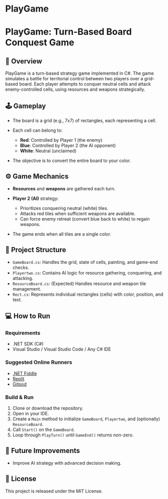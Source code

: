 # PlayGame
# PlayGame: Turn-Based Board Conquest Game

## 📌 Overview

PlayGame is a turn-based strategy game implemented in C#. The game simulates a battle for territorial control between two players over a grid-based board. Each player attempts to conquer neutral cells and attack enemy-controlled cells, using resources and weapons strategically.

## 🕹️ Gameplay

* The board is a grid (e.g., 7x7) of rectangles, each representing a cell.
* Each cell can belong to:

  * **Red**: Controlled by Player 1 (the enemy)
  * **Blue**: Controlled by Player 2 (the AI opponent)
  * **White**: Neutral (unclaimed)
* The objective is to convert the entire board to your color.

## ⚙️ Game Mechanics

* **Resources** and **weapons** are gathered each turn.
* **Player 2 (AI)** strategy:

  * Prioritizes conquering neutral (white) tiles.
  * Attacks red tiles when sufficient weapons are available.
  * Can force enemy retreat (convert blue back to white) to regain weapons.
* The game ends when all tiles are a single color.

## 🧩 Project Structure

* `GameBoard.cs`: Handles the grid, state of cells, painting, and game-end checks.
* `Playertwo.cs`: Contains AI logic for resource gathering, conquering, and attacking.
* `ResourceBoard.cs`: (Expected) Handles resource and weapon tile management.
* `Rect.cs`: Represents individual rectangles (cells) with color, position, and text.

## 💻 How to Run

### Requirements

* .NET SDK (C#)
* Visual Studio / Visual Studio Code / Any C# IDE

### Suggested Online Runners

* [.NET Fiddle](https://dotnetfiddle.net/)
* [Replit](https://replit.com/)
* [Gitpod](https://gitpod.io/)

### Build & Run

1. Clone or download the repository.
2. Open in your IDE.
3. Create a `Main` method to initialize `GameBoard`, `Playertwo`, and (optionally) `ResourceBoard`.
4. Call `Start()` on the `GameBoard`.
5. Loop through `PlayTurn()` until `GameEnd()` returns non-zero.

## 🚀 Future Improvements

* Improve AI strategy with advanced decision making.

## 📄 License

This project is released under the MIT License.

